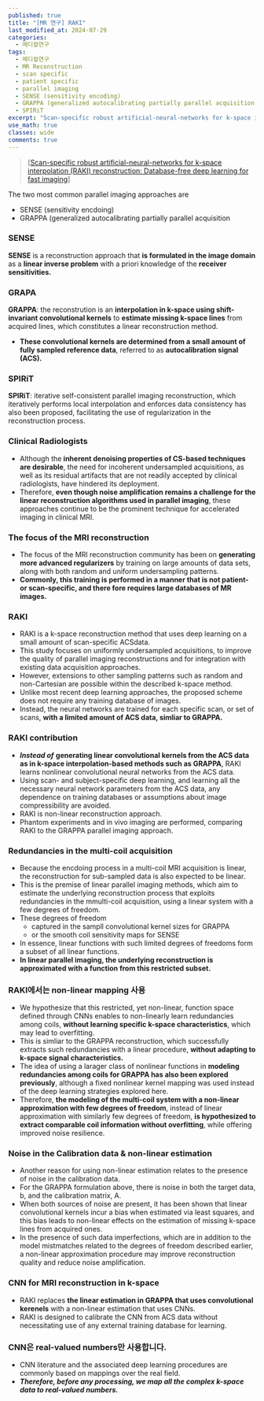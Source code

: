 ```yaml
---
published: true
title: "[MR 연구] RAKI"
last_modified_at: 2024-07-29
categories:
  - 메디컬연구
tags:
  - 메디컬연구
  - MR Reconstruction
  - scan specific
  - patient specific
  - parallel imaging
  - SENSE (sensitivity encoding)
  - GRAPPA (generalized autocalibrating partially parallel acquisition
  - SPIRiT
excerpt: "Scan‐specific robust artificial‐neural‐networks for k‐space interpolation (RAKI) reconstruction: Database‐free deep learning for fast imaging"
use_math: true
classes: wide
comments: true
---
```


> [[Scan-specific robust artificial-neural-networks for k-space interpolation (RAKI) reconstruction: Database-free deep learning for fast imaging](https://onlinelibrary.wiley.com/doi/full/10.1002/mrm.27420)]

The two most common parallel imaging approaches are

- SENSE (sensitivity encdoing)
- GRAPPA (generalized autocalibrating partially parallel acquisition

### SENSE

**SENSE** is a reconstruction approach that **is formulated in the image domain** as a **linear inverse problem** with a priori knowledge of the **receiver sensitivities.**

### GRAPA

**GRAPPA**: the reconstrution is an **interpolation in k-space using shift-invariant convolutional kernels** to **estimate missing k-space lines** from acquired lines, which constitutes a linear reconstruction method.

- **These convolutional kernels are determined from a small amount of fully sampled reference data**, referred to as **autocalibration signal (ACS).**

 ### SPIRiT 

 **SPIRiT**: iterative self-consistent parallel imaging reconstruction, which iteratively performs local interpolation and enforces data consistency has also been proposed, facilitating the use of regularization in the reconstruction process.
 
### Clinical Radiologists

- Although the **inherent denoising properties of CS-based techniques are desirable**, the need for incoherent undersampled acquisitions, as well as its residual artifacts that are not readily accepted by clinical radiologists, have hindered its deployment.
- Therefore, **even though noise amplification remains a challenge for the linear reconstruction algorithms used in parallel imaging**, these approaches continue to be the prominent technique for accelerated imaging in clinical MRI.

### The focus of the MRI reconstruction

- The focus of the MRI reconstruction community has been on **generating more advanced regularizers** by training on large amounts of data sets, along with both random and uniform undersampling patterns.
- **Commonly, this training is performed in a manner that is not patient- or scan-specific, and there fore requires large databases of MR images.**

### RAKI

- RAKI is a k-space reconstruction method that uses deep learning on a small amount of scan-specific ACSdata.
- This study focuses on uniformly undersampled acquisitions, to improve the quality of parallel imaging reconstructions and for integration with existing data acquisition approaches.
- However, extensions to other sampling patterns such as random and non-Cartesian are possible within the described k-space method.
- Unlike most recent deep learning approaches, the proposed scheme does not require any training database of images.
- Instead, the neural networks are trained for each specific scan, or set of scans, **with a limited amount of ACS data, simliar to GRAPPA.**

### RAKI contribution

- ***Instead of*** **generating linear convolutional kernels from the ACS data as in k-space interpolation-based methods such as GRAPPA**, RAKI learns nonlinear convolutional neural networks from the ACS data.
- Using scan- and subject-specific deep learning, and learning all the necessary neural network parameters from the ACS data, any dependence on training databases or assumptions about image compressibility are avoided.
- RAKI is non-linear reconstruction approach.
- Phantom experiments and in vivo imaging are performed, comparing RAKI to the GRAPPA parallel imaging approach.


### Redundancies in the multi-coil acquisition

- Because the encdoing process in a multi-coil MRI acquisition is linear, the reconstruction for sub-sampled data is also expected to be linear.
- This is the premise of linear parallel imaging methods, which aim to estimate the underlying reconstruction process that exploits redundancies in the mmulti-coil acquisition, using a linear system with a few degrees of freedom.
- These degrees of freedom
  - captured in the sampll convolutional kernel sizes for GRAPPA
  - or the smooth coil sensitivity maps for SENSE
- In essence, linear functions with such limited degrees of freedoms form a subset of all linear functions.
- **In linear parallel imaging, the underlying reconstruction is approximated with a function from this restricted subset.**

### RAKI에서는 non-linear mapping 사용

- We hypothesize that this restricted, yet non-linear, function space defined through CNNs enables to non-linearly learn redundancies among coils, **without learning specific k-space characteristics**, which may lead to overfitting.
- This is simliar to the GRAPPA reconstruction, which successfully extracts such redundancies with a linear procedure, **without adapting to k-space signal characteristics.**
- The idea of using a larager class of nonlinear functions in **modeling redundancies among coils for GRAPPA has also been explored previously**, although a fixed nonlinear kernel mapping was used instead of the deep learning strategies explored here.
- Therefore, **the modeling of the multi-coil system with a non-linear approximation with few degrees of freedom**, instead of linear approximation with similarly few degrees of freedom, **is hypothesized to extract comparable coil information without overfitting**, while offering improved noise resilience.

### Noise in the Calibration data & non-linear estimation

- Another reason for using non-linear estimation relates to the presence of noise in the calibration data.
- For the GRAPPA formulation above, there is noise in both the target data, b, and the calibration matrix, A.
- When both sources of noise are present, it has been shown that linear convolutional kernels incur a bias when estimated via least squares, and this bias leads to non-linear effects on the estimation of missing k-space lines from acquired ones.
- In the presence of such data imperfections, which are in addition to the model mistmatches related to the degrees of freedom described earlier, a non-linear approximation procedure may improve reconstruction quality and reduce noise amplification.


### CNN for MRI reconstruction in k-space

- RAKI replaces **the linear estimation in GRAPPA that uses convolutional kerenels** with a non-linear estimation that uses CNNs.
- RAKI is designed to calibrate the CNN from ACS data without necessitating use of any external training database for learning.

### CNN은 real-valued numbers만 사용합니다.

- CNN literature and the associated deep learning procedures are commonly based on mappings over the real field.
- ***Therefore, before any processing, we map all the complex k-space data to real-valued numbers.***

